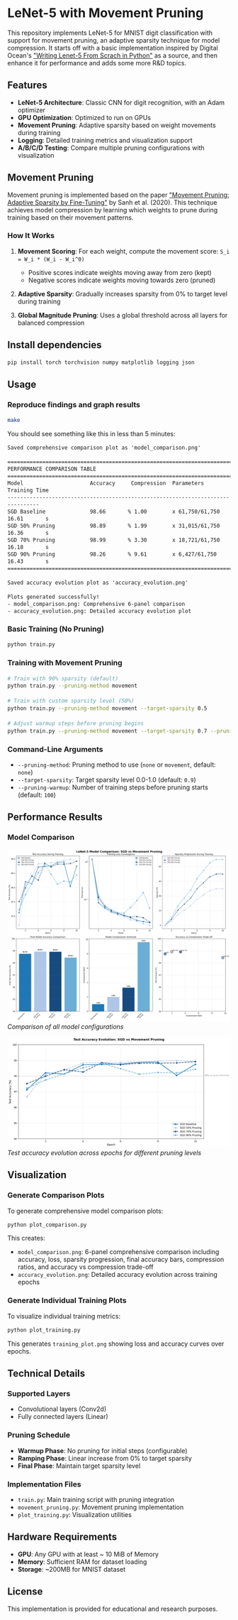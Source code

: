 # LeNet-5 with Movement Pruning

This repository implements LeNet-5 for MNIST digit classification with support
for movement pruning, an adaptive sparsity technique for model compression.
It starts off with a basic implementation inspired by Digital Ocean's
["Writing Lenet-5 From Scrach in Python"](https://www.digitalocean.com/community/tutorials/writing-lenet5-from-scratch-in-python)
as a source, and then enhance it for performance and adds some more R&D
topics.

## Features

- **LeNet-5 Architecture**: Classic CNN for digit recognition, with an Adam optimizer
- **GPU Optimization**: Optimized to run on GPUs
- **Movement Pruning**: Adaptive sparsity based on weight movements during training
- **Logging**: Detailed training metrics and visualization support
- **A/B/C/D Testing**: Compare multiple pruning configurations with visualization

## Movement Pruning

Movement pruning is implemented based on the paper ["Movement Pruning: Adaptive Sparsity by Fine-Tuning"](https://arxiv.org/abs/2005.07683) by Sanh et al. (2020). This technique achieves model compression by learning which weights to prune during training based on their movement patterns.

### How It Works

1. **Movement Scoring**: For each weight, compute the movement score: `S_i = W_i * (W_i - W_i^0)`
   - Positive scores indicate weights moving away from zero (kept)
   - Negative scores indicate weights moving towards zero (pruned)

2. **Adaptive Sparsity**: Gradually increases sparsity from 0% to target level during training

3. **Global Magnitude Pruning**: Uses a global threshold across all layers for balanced compression

## Install dependencies

```bash
pip install torch torchvision numpy matplotlib logging json
```

## Usage

### Reproduce findings and graph results

```bash
make
```

You should see something like this in less than 5 minutes:

```
Saved comprehensive comparison plot as 'model_comparison.png'

================================================================================
PERFORMANCE COMPARISON TABLE
================================================================================
Model                     Accuracy     Compression  Parameters      Training Time
--------------------------------------------------------------------------------
SGD Baseline              98.66       % 1.00        x 61,750/61,750   16.61       s
SGD 50% Pruning           98.89       % 1.99        x 31,015/61,750   16.36       s
SGD 70% Pruning           98.99       % 3.30        x 18,721/61,750   16.18       s
SGD 90% Pruning           98.26       % 9.61        x 6,427/61,750    16.43       s
================================================================================

Saved accuracy evolution plot as 'accuracy_evolution.png'

Plots generated successfully!
- model_comparison.png: Comprehensive 6-panel comparison
- accuracy_evolution.png: Detailed accuracy evolution plot
```

### Basic Training (No Pruning)

```bash
python train.py
```

### Training with Movement Pruning

```bash
# Train with 90% sparsity (default)
python train.py --pruning-method movement

# Train with custom sparsity level (50%)
python train.py --pruning-method movement --target-sparsity 0.5

# Adjust warmup steps before pruning begins
python train.py --pruning-method movement --target-sparsity 0.7 --pruning-warmup 200
```

### Command-Line Arguments

- `--pruning-method`: Pruning method to use (`none` or `movement`, default: `none`)
- `--target-sparsity`: Target sparsity level 0.0-1.0 (default: `0.9`)
- `--pruning-warmup`: Number of training steps before pruning starts (default: `100`)

## Performance Results

### Model Comparison

![Model Comparison](images/sgd-with-movement-pruning-model_comparison.png)
*Comparison of all model configurations*

![Accuracy Evolution](images/sgd-with-movement-accuracy_evolution.png)
*Test accuracy evolution across epochs for different pruning levels*

## Visualization

### Generate Comparison Plots

To generate comprehensive model comparison plots:

```bash
python plot_comparison.py
```

This creates:
- `model_comparison.png`: 6-panel comprehensive comparison including accuracy, loss, sparsity progression, final accuracy bars, compression ratios, and accuracy vs compression trade-off
- `accuracy_evolution.png`: Detailed accuracy evolution across training epochs

### Generate Individual Training Plots

To visualize individual training metrics:

```bash
python plot_training.py
```

This generates `training_plot.png` showing loss and accuracy curves over epochs.

## Technical Details

### Supported Layers
- Convolutional layers (Conv2d)
- Fully connected layers (Linear)

### Pruning Schedule
- **Warmup Phase**: No pruning for initial steps (configurable)
- **Ramping Phase**: Linear increase from 0% to target sparsity
- **Final Phase**: Maintain target sparsity level

### Implementation Files
- `train.py`: Main training script with pruning integration
- `movement_pruning.py`: Movement pruning implementation
- `plot_training.py`: Visualization utilities

## Hardware Requirements

- **GPU**: Any GPU with at least ~ 10 MiB of Memory
- **Memory**: Sufficient RAM for dataset loading
- **Storage**: ~200MB for MNIST dataset

## License

This implementation is provided for educational and research purposes.
